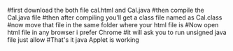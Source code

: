 #first download the both file cal.html and Cal.java
#then compile the Cal.java file
#then after compiling you'll get a class file named as Cal.class
#now move that file in the same folder where your html file is
#Now open html file in any browser i prefer Chrome
#it will ask you to run unsigned java file just allow
#That's it java Applet is working
